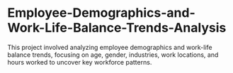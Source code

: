 # Employee-Demographics-and-Work-Life-Balance-Trends-Analysis
This project involved analyzing employee demographics and work-life balance trends, focusing on age, gender, industries, work locations, and hours worked to uncover key workforce patterns.
